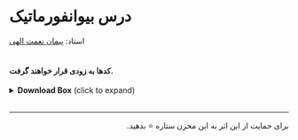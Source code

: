 # درس بیوانفورماتیک

استاد:
<a href='https://scholar.google.com/citations?user=phoSeskAAAAJ&hl=en'>پیمان نعمت الهی</a>
<br><br>
#### کدها به زودی قرار خواهند گرفت.

<details><summary><strong>Download Box</strong> (click to expand)</summary>

### slide
<table>
  <tr>
    <th>num</th>
    <th>name</th>
    <th>link</th>
  </tr>
  <tr>
    <td>1</td>
    <td>String Matching</td>
    <td><a href="https://github.com/EnAnsari/bioinformatics-hsu/releases/download/1.0.0/1-String-Matching.pdf">download</a></td>
  </tr>
  <tr>
    <td>2</td>
    <td>Exact String Matching</td>
    <td><a href="https://github.com/EnAnsari/bioinformatics-hsu/releases/download/1.0.0/2-Exact-String-Matching.pdf">download</a></td>
  </tr>
</table>

### papers
<table>
  <tr>
    <th>num</th>
    <th>name</th>
    <th>link</th>
  </tr>
  <tr>
    <td>1</td>
    <td>Simple and Efficient Pattern Matching Algorithms for Biological</td>
    <td><a href="https://github.com/EnAnsari/bioinformatics-hsu/releases/download/1.0.0/Simple_and_Efficient_Pattern_Matching_Algorithms_for_Biological.pdf">download</a></td>
  </tr>
  <tr>
    <td>2</td>
    <td>Tree-based Motif Discovery Algorithm for Bioinformatics<br>Applications Using the Branch and Bound Approach</td>
    <td><a href="https://github.com/EnAnsari/bioinformatics-hsu/releases/download/1.0.0/TCBB-2021-09-0558_Proof_hi.pdf">download</a></td>
  </tr>
</table>
</details>
<br><hr>
<p dir='rtl'>
برای حمایت از این اثر به این مخزن ستاره ⭐ بدهید.
</p>
